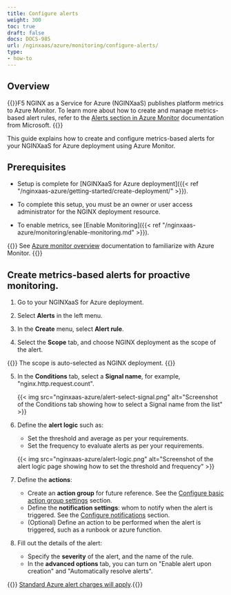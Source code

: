 ```yaml
---
title: Configure alerts
weight: 300
toc: true
draft: false
docs: DOCS-985
url: /nginxaas/azure/monitoring/configure-alerts/
type:
- how-to
---
```


## Overview

{{<note>}}F5 NGINX as a Service for Azure (NGINXaaS) publishes platform metrics to Azure Monitor. To learn more about how to create and manage metrics-based alert rules, refer to the [Alerts section in Azure Monitor](https://learn.microsoft.com/en-us/azure/azure-monitor/alerts/alerts-create-new-alert-rule?tabs=metric) documentation from Microsoft. {{</note>}}

This guide explains how to create and configure metrics-based alerts for your NGINXaaS for Azure deployment using Azure Monitor.


## Prerequisites

- Setup is complete for [NGINXaaS for Azure deployment]({{< ref "/nginxaas-azure/getting-started/create-deployment/" >}}).

- To complete this setup, you must be an owner or user access administrator for the NGINX deployment resource.

- To enable metrics, see [Enable Monitoring]({{< ref "/nginxaas-azure/monitoring/enable-monitoring.md" >}}).

{{<note>}} See [Azure monitor overview](https://docs.microsoft.com/en-us/azure/azure-monitor/overview) documentation to familiarize with Azure Monitor. {{</note>}}

## Create metrics-based alerts for proactive monitoring.

1. Go to your NGINXaaS for Azure deployment.

2. Select **Alerts** in the left menu.

3. In the **Create** menu, select **Alert rule**.

4. Select the **Scope** tab, and choose NGINX deployment as the scope of the alert.

{{<note>}} The scope is auto-selected as NGINX deployment. {{</note>}}

5. In the **Conditions** tab, select a **Signal name**, for example, "nginx.http.request.count".

   {{< img src="nginxaas-azure/alert-select-signal.png" alt="Screenshot of the Conditions tab showing how to select a Signal name from the list" >}}

6. Define the **alert logic** such as:

   - Set the threshold and average as per your requirements.
   - Set the frequency to evaluate alerts as per your requirements.

   {{< img src="nginxaas-azure/alert-logic.png" alt="Screenshot of the alert logic page showing how to set the threshold and frequency" >}}

7. Define the **actions**:

    - Create an **action group** for future reference. See the [Configure basic action group settings](https://learn.microsoft.com/en-us/azure/azure-monitor/alerts/action-groups) section.
    - Define the **notification settings**: whom to notify when the alert is triggered. See the [Configure notifications](https://learn.microsoft.com/en-us/azure/azure-monitor/alerts/action-groups) section.
    - (Optional) Define an action to be performed when the alert is triggered, such as a runbook or azure function.

8. Fill out the details of the alert:

    - Specify the **severity** of the alert, and the name of the rule.
    - In the **advanced options** tab, you can turn on "Enable alert upon creation" and "Automatically resolve alerts".

{{<note>}} [Standard Azure alert charges will apply](https://azure.microsoft.com/en-us/pricing/details/monitor/).{{</note>}}